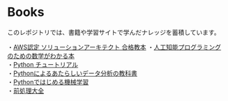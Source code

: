# Books
このレポジトリでは、書籍や学習サイトで学んだナレッジを蓄積しています。<br>

・[AWS認定 ソリューションアーキテクト 合格教本](https://gihyo.jp/book/2019/978-4-297-10382-8)
・[人工知能プログラミングのための数学がわかる本](https://www.kadokawa.co.jp/product/321708000339/)<br>
・[Python チュートリアル](https://www.oreilly.co.jp/books/9784873117539)<br>
・[Pythonによるあたらしいデータ分析の教科書](https://www.shoeisha.co.jp/book/detail/9784798158341)<br>
・[Pythonではじめる機械学習](https://www.oreilly.co.jp/books/9784873117980/)<br>
・[前処理大全](https://gihyo.jp/book/2018/978-4-7741-9647-3)<br>
